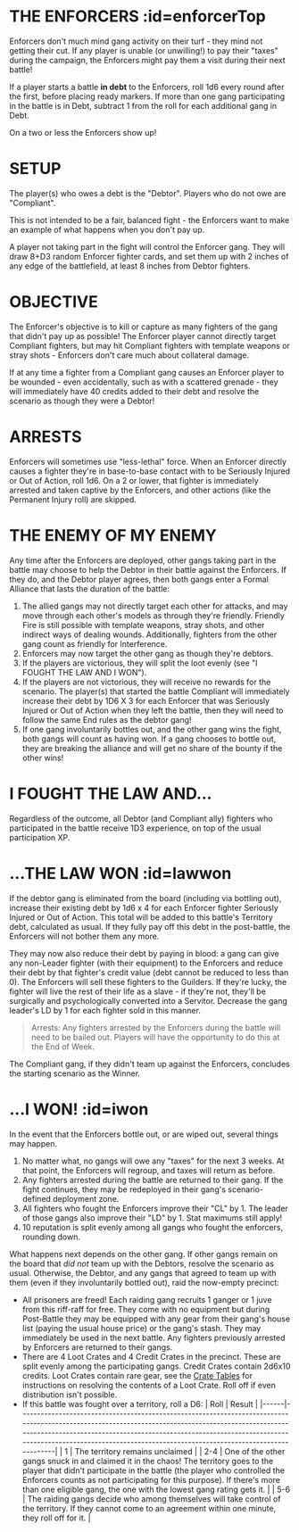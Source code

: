 # THE ENFORCERS :id=enforcerTop

Enforcers don't much mind gang activity on their turf - they mind not getting their cut. If any player is unable (or unwilling!) to pay their "taxes" during the campaign, the Enforcers might pay them a visit during their next battle!

If a player starts a battle **in debt** to the Enforcers, roll 1d6 every round after the first, before placing ready markers. If more than one gang participating in the battle is in Debt, subtract 1 from the roll for each additional gang in Debt. 

On a two or less the Enforcers show up!

# SETUP

The player(s) who owes a debt is the "Debtor". Players who do not owe are "Compliant".

This is not intended to be a fair, balanced fight - the Enforcers want to make an example of what happens when you don't pay up.

A player not taking part in the fight will control the Enforcer gang. They will draw 8+D3 random Enforcer fighter cards, and set them up with 2 inches of any edge of the battlefield, at least 8 inches from Debtor fighters.

# OBJECTIVE

The Enforcer's objective is to kill or capture as many fighters of the gang that didn't pay up as possible! The Enforcer player cannot directly target Compliant fighters, but may hit Compliant fighters with template weapons or stray shots - Enforcers don't care much about collateral damage.

If at any time a fighter from a Compliant gang causes an Enforcer player to be wounded - even accidentally, such as with a scattered grenade - they will immediately have 40 credits added to their debt and resolve the scenario as though they were a Debtor!

# ARRESTS

Enforcers will sometimes use "less-lethal" force. When an Enforcer directly causes a fighter they're in base-to-base contact with to be Seriously Injured or Out of Action, roll 1d6. On a 2 or lower, that fighter is immediately arrested and taken captive by the Enforcers, and other actions (like the Permanent Injury roll) are skipped.

# THE ENEMY OF MY ENEMY

Any time after the Enforcers are deployed, other gangs taking part in the battle may choose to help the Debtor in their battle against the Enforcers. If they do, and the Debtor player agrees, then both gangs enter a Formal Alliance that lasts the duration of the battle: 
​ 
1. The allied gangs may not directly target each other for attacks, and may move through each other's models as through they're friendly. Friendly Fire is still possible with template weapons, stray shots, and other indirect ways of dealing wounds. Additionally, fighters from the other gang count as friendly for Interference.
2. Enforcers may now target the other gang as though they're debtors.
3. If the players are victorious, they will split the loot evenly (see "I FOUGHT THE LAW AND I WON").
4. If the players are not victorious, they will receive no rewards for the scenario. The player(s) that started the battle Compliant will immediately increase their debt by 1D6 X 3 for each Enforcer that was Seriously Injured or Out of Action when they left the battle, then they will need to follow the same End rules as the debtor gang!
5. If one gang involuntarily bottles out, and the other gang wins the fight, both gangs will count as having won. If a gang chooses to bottle out, they are breaking the alliance and will get no share of the bounty if the other wins!

# I FOUGHT THE LAW AND...

Regardless of the outcome, all Debtor (and Compliant ally) fighters who participated in the battle receive 1D3 experience, on top of the usual participation XP.

# ...THE LAW WON :id=lawwon
If the debtor gang is eliminated from the board (including via bottling out), increase their existing debt by 1d6 x 4 for each Enforcer fighter Seriously Injured or Out of Action. This total will be added to this battle's Territory debt, calculated as usual. If they fully pay off this debt in the post-battle, the Enforcers will not bother them any more.

They may now also reduce their debt by paying in blood: a gang can give any non-Leader fighter (with their equipment) to the Enforcers and reduce their debt by that fighter's credit value (debt cannot be reduced to less than 0). The Enforcers will sell these fighters to the Guilders. If they're lucky, the fighter will live the rest of their life as a slave - if they're not, they'll be surgically and psychologically converted into a Servitor. Decrease the gang leader's LD by 1 for each fighter sold in this manner.

>Arrests: Any fighters arrested by the Enforcers during the battle will need to be bailed out. Players will have the opportunity to do this at the End of Week.

The Compliant gang, if they didn't team up against the Enforcers, concludes the starting scenario as the Winner.

# ...I WON! :id=iwon

In the event that the Enforcers bottle out, or are wiped out, several things may happen. 
1. No matter what, no gangs will owe any "taxes" for the next 3 weeks. At that point, the Enforcers will regroup, and taxes will return as before.
2. Any fighters arrested during the battle are returned to their gang. If the fight continues, they may be redeployed in their gang's scenario-defined deployment zone.
3. All fighters who fought the Enforcers improve their "CL" by 1. The leader of those gangs also improve their "LD" by 1. Stat maximums still apply!
4. 10 reputation is split evenly among all gangs who fought the enforcers, rounding down. 

What happens next depends on the other gang. If other gangs remain on the board that *did not* team up with the Debtors, resolve the scenario as usual. Otherwise, the Debtor, and any gangs that agreed to team up with them (even if they involuntarily bottled out), raid the now-empty precinct: 

- All prisoners are freed! Each raiding gang recruits 1 ganger or 1 juve from this riff-raff for free. They come with no equipment but during Post-Battle they may be equipped with any gear from their gang's house list (paying the usual house price) or the gang's stash. They may immediately be used in the next battle. Any fighters previously arrested by Enforcers are returned to their gangs.
- There are 4 Loot Crates and 4 Credit Crates in the precinct. These are split evenly among the participating gangs. Credit Crates contain 2d6x10 credits. Loot Crates contain rare gear, see the [Crate Tables](tables.md#crates) for instructions on resolving the contents of a Loot Crate. Roll off if even distribution isn't possible.
- If this battle was fought over a territory, roll a D6: 
| Roll | Result                                                                                                                                                                                                                                                                                                           |
|------|------------------------------------------------------------------------------------------------------------------------------------------------------------------------------------------------------------------------------------------------------------------------------------------------------------------|
| 1    | The territory remains unclaimed                                                                                                                                                                                                                                                                                  |
| 2-4  | One of the other gangs snuck in and claimed it in the chaos! The territory goes to the player that didn't participate in the battle (the player who controlled the Enforcers counts as not participating for this purpose). If there's more than one eligible gang, the one with the lowest gang rating gets it. |
| 5-6  | The raiding gangs decide who among themselves will take control of the territory. If they cannot come to an agreement within one minute, they roll off for it.                                                                                                                                                   |
